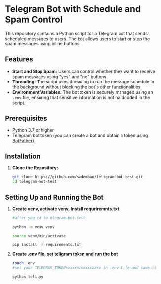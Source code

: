 # Telegram Bot with Schedule and Spam Control

This repository contains a Python script for a Telegram bot that sends scheduled messages to users. The bot allows users to start or stop the spam messages using inline buttons.

## Features

- **Start and Stop Spam:** Users can control whether they want to receive spam messages using "yes" and "no" buttons.
- **Threading:** The script uses threading to run the message schedule in the background without blocking the bot's other functionalities.
- **Environment Variables:** The bot token is securely managed using an `.env` file, ensuring that sensitive information is not hardcoded in the script.

## Prerequisites

- Python 3.7 or higher
- Telegram bot token (you can create a bot and obtain a token using [BotFather](https://core.telegram.org/bots#botfather))

## Installation

1. **Clone the Repository:**

   ```bash
   git clone https://github.com/sademban/teligram-bot-test.git
   cd telegram-bot-test

## Setting Up and Running the Bot

1. **Create venv, activate venv, Install requriremnts.txt**
   ```bash
   #after you cd to elegram-bot-test

   python -m venv venv

   source venv/bin/activate

   pip install -r requirements.txt

   ```
2. **Create .env file, set teligram token and run the bot**
   ```bash
   touch .env
   #set your TELEGRAM_TOKEN=xxxxxxxxxxxxxxx in .env file and save it

   python teli.py
   ```